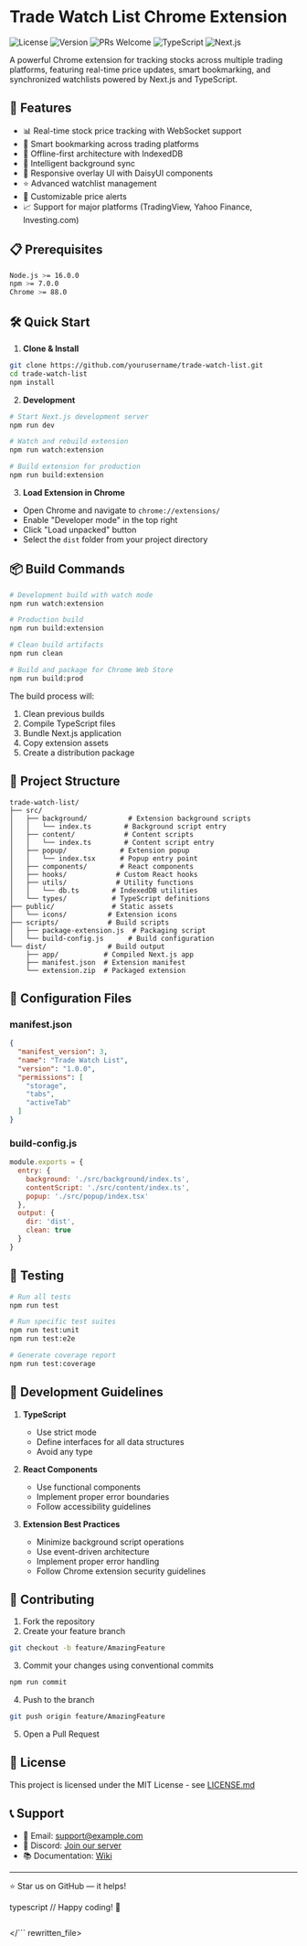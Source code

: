 # Trade Watch List Chrome Extension

![License](https://img.shields.io/badge/license-MIT-blue.svg)
![Version](https://img.shields.io/badge/version-1.0.0-green.svg)
![PRs Welcome](https://img.shields.io/badge/PRs-welcome-brightgreen.svg)
![TypeScript](https://img.shields.io/badge/TypeScript-5.0-blue.svg)
![Next.js](https://img.shields.io/badge/Next.js-14.0-black.svg)

A powerful Chrome extension for tracking stocks across multiple trading platforms, featuring real-time price updates, smart bookmarking, and synchronized watchlists powered by Next.js and TypeScript.

## 🚀 Features

- 📊 Real-time stock price tracking with WebSocket support
- 🔖 Smart bookmarking across trading platforms
- 💾 Offline-first architecture with IndexedDB
- 🔄 Intelligent background sync
- 📱 Responsive overlay UI with DaisyUI components
- ⭐ Advanced watchlist management
- 🔔 Customizable price alerts
- 📈 Support for major platforms (TradingView, Yahoo Finance, Investing.com)

## 📋 Prerequisites

```bash
Node.js >= 16.0.0
npm >= 7.0.0
Chrome >= 88.0
```

## 🛠️ Quick Start

1. **Clone & Install**

```bash
git clone https://github.com/yourusername/trade-watch-list.git
cd trade-watch-list
npm install
```

2. **Development**

```bash
# Start Next.js development server
npm run dev

# Watch and rebuild extension
npm run watch:extension

# Build extension for production
npm run build:extension
```

3. **Load Extension in Chrome**
- Open Chrome and navigate to `chrome://extensions/`
- Enable "Developer mode" in the top right
- Click "Load unpacked" button
- Select the `dist` folder from your project directory

## 📦 Build Commands

```bash
# Development build with watch mode
npm run watch:extension

# Production build
npm run build:extension

# Clean build artifacts
npm run clean

# Build and package for Chrome Web Store
npm run build:prod
```

The build process will:
1. Clean previous builds
2. Compile TypeScript files
3. Bundle Next.js application
4. Copy extension assets
5. Create a distribution package

## 📂 Project Structure

```
trade-watch-list/
├── src/
│   ├── background/          # Extension background scripts
│   │   └── index.ts        # Background script entry
│   ├── content/            # Content scripts
│   │   └── index.ts        # Content script entry
│   ├── popup/             # Extension popup
│   │   └── index.tsx      # Popup entry point
│   ├── components/        # React components
│   ├── hooks/            # Custom React hooks
│   ├── utils/            # Utility functions
│   │   └── db.ts        # IndexedDB utilities
│   └── types/           # TypeScript definitions
├── public/              # Static assets
│   └── icons/          # Extension icons
├── scripts/            # Build scripts
│   ├── package-extension.js  # Packaging script
│   └── build-config.js      # Build configuration
└── dist/               # Build output
    ├── app/           # Compiled Next.js app
    ├── manifest.json  # Extension manifest
    └── extension.zip  # Packaged extension
```

## 🔧 Configuration Files

### manifest.json

```json
{
  "manifest_version": 3,
  "name": "Trade Watch List",
  "version": "1.0.0",
  "permissions": [
    "storage",
    "tabs",
    "activeTab"
  ]
}
```

### build-config.js

```javascript
module.exports = {
  entry: {
    background: './src/background/index.ts',
    contentScript: './src/content/index.ts',
    popup: './src/popup/index.tsx'
  },
  output: {
    dir: 'dist',
    clean: true
  }
}
```

## 🧪 Testing

```bash
# Run all tests
npm run test

# Run specific test suites
npm run test:unit
npm run test:e2e

# Generate coverage report
npm run test:coverage
```

## 📝 Development Guidelines

1. **TypeScript**
   - Use strict mode
   - Define interfaces for all data structures
   - Avoid any type

2. **React Components**
   - Use functional components
   - Implement proper error boundaries
   - Follow accessibility guidelines

3. **Extension Best Practices**
   - Minimize background script operations
   - Use event-driven architecture
   - Implement proper error handling
   - Follow Chrome extension security guidelines

## 🤝 Contributing

1. Fork the repository
2. Create your feature branch

```bash
git checkout -b feature/AmazingFeature
```
3. Commit your changes using conventional commits

```bash
npm run commit
```
4. Push to the branch

```bash
git push origin feature/AmazingFeature
```
5. Open a Pull Request

## 📄 License

This project is licensed under the MIT License - see [LICENSE.md](LICENSE.md)

## 📞 Support

- 📧 Email: support@example.com
- 💬 Discord: [Join our server](https://discord.gg/yourserver)
- 📚 Documentation: [Wiki](https://github.com/yourusername/trade-watch-list/wiki)

---

⭐ Star us on GitHub — it helps!

typescript
// Happy coding! 🚀
```
```
</```
rewritten_file>